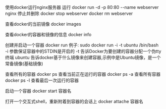 使用docker运行nginx服务器
    运行
    docker run -d -p 80:80 --name webserver nginx
    停止并删除
    docker stop webserver
    docker rm webserver

查看docker的当前镜像
    docker images

查看docker的容器和镜像的信息
    docker info

创建并启动一个容器
    docker run 
    例子: sudo docker run -i -t ubuntu /bin/bash
    -i 参数保证容器中的STDIN是开启的
    -t 告诉Docker为要创建的容器分配一个伪tty终端
    ubuntu 告诉docker基于什么镜像来创建容器,示例中是Ubuntu镜像，是一个常备镜像(基础镜像)

查看所有的容器
    docker ps   查看当前正在运行的容器
    docker ps -a 查看所有容器
    docker ps -l 查看最后一次运行的容器

启动一个容器
    docker start 容器名

打开一个交互式shell，重新附着到容器的会话上
    docker attache 容器名